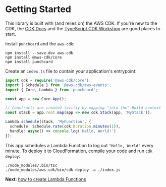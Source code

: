 # Getting Started 

This library is built with (and relies on) the AWS CDK. If you're new to the CDK, the [CDK Docs](https://docs.aws.amazon.com/cdk/latest/guide/what-is.html) and the [TypeScript CDK Workshop](https://cdkworkshop.com/20-typescript.html) are good places to start.

Install `punchcard` and the `aws-cdk`:

```shell
npm install --save-dev aws-cdk
npm install @aws-cdk/core
npm install punchcard
```

Create an `index.ts` file to contain your application's entrypoint:

```ts
import cdk = require('@aws-cdk/core');
import { Schedule } from '@aws-cdk/aws-events';
import { Core, Lambda } from 'punchcard';

const app = new Core.App();

// Constructs are created laziliy by mapping "into the" Build context
const stack = app.root.map(app => new cdk.Stack(app, 'MyStack'));

Lambda.schedule(stack, 'MyFunction', {
  schedule: Schedule.rate(cdk.Duration.minutes(1)),
  handle: async() => console.log('Hello, World!')
});
```

This app schedules a Lambda Function to log out `"Hello, World"` every minute. To deploy it to CloudFormation, compile your code and run `cdk deploy`:

```shell
./node_modules/.bin/tsc
./node_modules/aws-cdk/bin/cdk deploy -a ./index.js
```

**Next**: [how to create Lambda Functions](2-creating-functions.md)